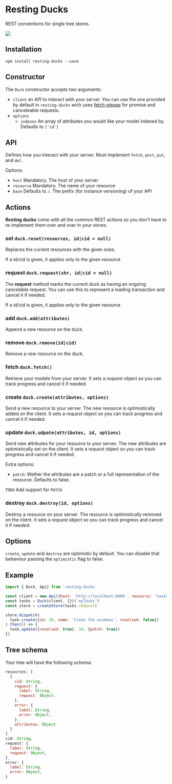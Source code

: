 # Resting Ducks

REST conventions for single tree stores.

![](https://media.giphy.com/media/b9QBHfcNpvqDK/giphy.gif)

## Installation

```
npm install resting-ducks --save
```

## Constructor

The `Duck` constructor accepts two arguments:

  - `client` an API to interact with your server. You can use
  the one provided by default in `resting-ducks` wich uses [fetch-please](https://github.com/albburtsev/fetch-please)
  for promise and canceleable requests.
  - `options`
    - `indexes` An array of attributes you would like your model indexed by.
    Defaults to `['id']`

## API

Defines how you interact with your server.
Must implement `fetch`, `post`, `put`, and `del`.

Options:

  - `host` Mandatory. The host of your server
  - `resource` Mandatory. The name of your resource
  - `base` Defaults to `/`. The prefix (for instance versioning) of your API

## Actions

**Resting ducks** come with all the common REST actions so you don't
have to re-implement them over and over in your stores.

### **set** `duck.reset(resources, id|cid = null)`

Replaces the current resources with the given ones.

If a id/cid is given, it applies only to the given resource

### **request** `duck.request(xhr, id|cid = null)`

The **request** method marks the current duck as having an
ongoing cancelable request. You can use this to represent a loading
transaction and cancel it if needed.

If a id/cid is given, it applies only to the given resource

### **add** `duck.add(attributes)`

Append a new resource on the duck.

### **remove** `duck.remove(id|cid)`

Remove a new resource on the duck.

### **fetch** `duck.fetch()`

Retrieve your models from your server.
It sets a *request* object so you can track progress and cancel
it if needed.

### **create** `duck.create(attributes, options)`

Send a new resource to your server. The new resource
is optimistically added on the client.
It sets a *request* object so you can track progress and cancel
it if needed.

### **update** `duck.udpate(attributes, id, options)`

Send new attributes for your resource to your server.
The new attributes are optimistically set on the client.
It sets a *request* object so you can track progress and cancel
it if needed.

Extra options:

  - `patch`: Wether the attributes are a patch or a full representation
  of the resource. Defaults to false.

`TODO` Add support for `PATCH`

### **destroy** `duck.destroy(id, options)`

Destroy a resource on your server. The resource is optimistically
removed on the client.
It sets a *request* object so you can track progress and cancel
it if needed.

## Options

`create`, `update` and `destroy` are optimistic by default. You can
disable that behaviour passing the `optimistic` flag to false.

## Example

```js
import { Duck, Api} from 'resting-ducks'

const client = new Api({host: 'http://localhost:8000', resource: 'tasks'})
const tasks = Duck(client, {})('myTasks')
const store = createStore(tasks.reducer)

store.dispatch(
  task.create({id: 10, name: 'Clean the windows', resolved: false})
).then(() => {
  task.update({resolved: true}, 10, {patch: true})
})
```

## Tree schema

Your tree will have the following schema:

```js
resources: [
  {
    cid: String,
    request: {
      label: String,
      request: Object,
    },
    error: {
      label: String,
      error: Object,
    },
    attributes: Object
  }
]
cid: String,
request: {
  label: String,
  request: Object,
},
error: {
  label: String,
  error: Object,
}
```
